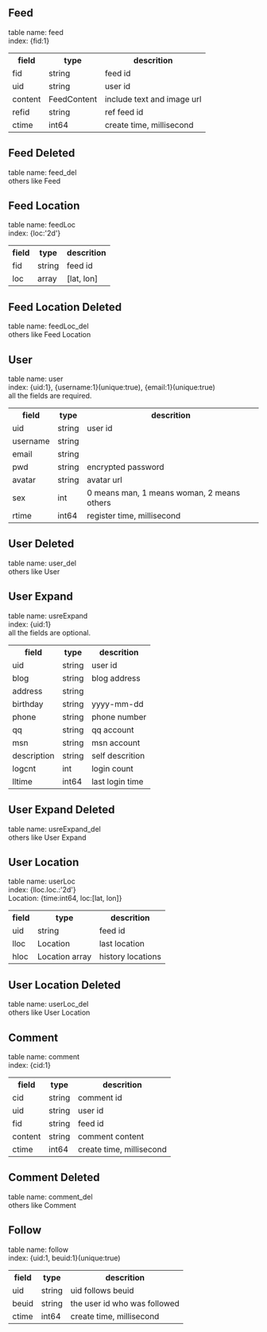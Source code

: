 ## Feed  
table name: feed  
index: {fid:1}  

<table>
  <tr>
  	<th>field</th>
  	<th>type</th>
  	<th>descrition</th>
  </tr>
  <tr>
    <td>fid</td>
    <td>string</td>
    <td>feed id</td>
  </tr>
  <tr>
    <td>uid</td>
    <td>string</td>
    <td>user id</td>
  </tr>
  <tr>
    <td>content</td>
    <td>FeedContent</td>
    <td>include text and image url</td>
  </tr>
  <tr>
    <td>refid</td>
    <td>string</td>
    <td>ref feed id</td>
  </tr>
  <tr>
    <td>ctime</td>
    <td>int64</td>
    <td>create time, millisecond</td>
  </tr>
</table>


## Feed Deleted  
table name: feed_del  
others like Feed  


## Feed Location  
table name: feedLoc  
index: {loc:'2d'}  

<table>
  <tr>
  	<th>field</th>
  	<th>type</th>
  	<th>descrition</th>
  </tr>
  <tr>
    <td>fid</td>
    <td>string</td>
    <td>feed id</td>
  </tr>
  <tr>
    <td>loc</td>
    <td>array</td>
    <td>[lat, lon]</td>
  </tr>
</table>


## Feed Location Deleted  
table name: feedLoc_del  
others like Feed Location  


## User  
table name: user  
index: {uid:1}, {username:1}(unique:true), {email:1}(unique:true)  
all the fields are required.  

<table>
  <tr>
  	<th>field</th>
  	<th>type</th>
  	<th>descrition</th>
  </tr>
  <tr>
    <td>uid</td>
    <td>string</td>
    <td>user id</td>
  </tr>
  <tr>
    <td>username</td>
    <td>string</td>
    <td></td>
  </tr>
  <tr>
    <td>email</td>
    <td>string</td>
    <td></td>
  </tr>
  <tr>
    <td>pwd</td>
    <td>string</td>
    <td>encrypted password</td>
  </tr>
  <tr>
    <td>avatar</td>
    <td>string</td>
    <td>avatar url</td>
  </tr>
  <tr>
    <td>sex</td>
    <td>int</td>
    <td>0 means man, 1 means woman, 2 means others</td>
  </tr>
  <tr>
    <td>rtime</td>
    <td>int64</td>
    <td>register time, millisecond</td>
  </tr>
</table>


## User Deleted  
table name: user_del  
others like User  


## User Expand  
table name: usreExpand  
index: {uid:1}  
all the fields are optional.  

<table>
  <tr>
  	<th>field</th>
  	<th>type</th>
  	<th>descrition</th>
  </tr>
  <tr>
    <td>uid</td>
    <td>string</td>
    <td>user id</td>
  </tr>
  <tr>
    <td>blog</td>
    <td>string</td>
    <td>blog address</td>
  </tr>
  <tr>
    <td>address</td>
    <td>string</td>
    <td></td>
  </tr>
  <tr>
    <td>birthday</td>
    <td>string</td>
    <td>yyyy-mm-dd</td>
  </tr>
  <tr>
    <td>phone</td>
    <td>string</td>
    <td>phone number</td>
  </tr>
  <tr>
    <td>qq</td>
    <td>string</td>
    <td>qq account</td>
  </tr>
  <tr>
    <td>msn</td>
    <td>string</td>
    <td>msn account</td>
  </tr>
  <tr>
    <td>description</td>
    <td>string</td>
    <td>self descrition</td>
  </tr>
  <tr>
    <td>logcnt</td>
    <td>int</td>
    <td>login count</td>
  </tr>
  <tr>
    <td>lltime</td>
    <td>int64</td>
    <td>last login time</td>
  </tr>
</table>


## User Expand Deleted  
table name: usreExpand_del  
others like User Expand  


## User Location  
table name: userLoc  
index: {lloc.loc.:'2d'}  
Location: {time:int64, loc:[lat, lon]}  

<table>
  <tr>
  	<th>field</th>
  	<th>type</th>
  	<th>descrition</th>
  </tr>
  <tr>
    <td>uid</td>
    <td>string</td>
    <td>feed id</td>
  </tr>
  <tr>
    <td>lloc</td>
    <td>Location</td>
    <td>last location</td>
  </tr>
  <tr>
    <td>hloc</td>
    <td>Location array</td>
    <td>history locations</td>
  </tr>
</table>


## User Location Deleted  
table name: userLoc_del  
others like User Location  


## Comment  
table name: comment  
index: {cid:1}  

<table>
  <tr>
  	<th>field</th>
  	<th>type</th>
  	<th>descrition</th>
  </tr>
  <tr>
    <td>cid</td>
    <td>string</td>
    <td>comment id</td>
  </tr>
  <tr>
    <td>uid</td>
    <td>string</td>
    <td>user id</td>
  </tr>
  <tr>
    <td>fid</td>
    <td>string</td>
    <td>feed id</td>
  </tr>
  <tr>
    <td>content</td>
    <td>string</td>
    <td>comment content</td>
  </tr>
  <tr>
    <td>ctime</td>
    <td>int64</td>
    <td>create time, millisecond</td>
  </tr>
</table>


## Comment Deleted  
table name: comment_del  
others like Comment  


## Follow  
table name: follow  
index: {uid:1, beuid:1}(unique:true)  

<table>
  <tr>
  	<th>field</th>
  	<th>type</th>
  	<th>descrition</th>
  </tr>
  <tr>
    <td>uid</td>
    <td>string</td>
    <td>uid follows beuid</td>
  </tr>
  <tr>
    <td>beuid</td>
    <td>string</td>
    <td>the user id who was followed</td>
  </tr>
  <tr>
    <td>ctime</td>
    <td>int64</td>
    <td>create time, millisecond</td>
  </tr>
</table>